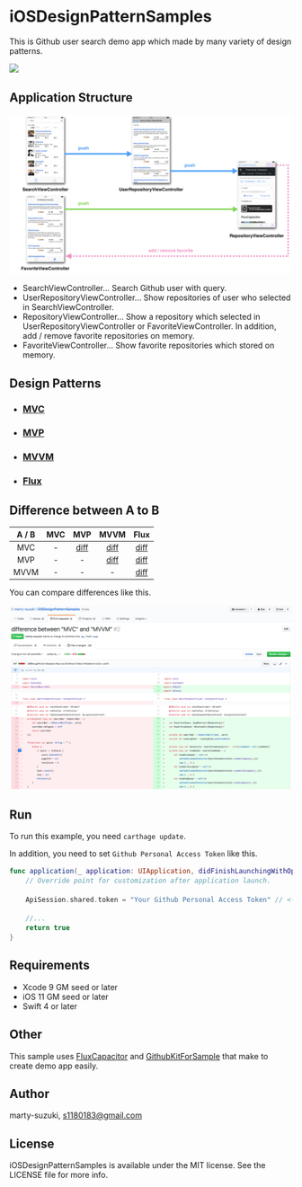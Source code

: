 # iOSDesignPatternSamples

This is Github user search demo app which made by many variety of design patterns.

![](./Images/app.gif)

## Application Structure

![](./Images/structure.png)

- SearchViewController... Search Github user with query.
- UserRepositoryViewController... Show repositories of user who selected in SearchViewController.
- RepositoryViewController... Show a repository which selected in UserRepositoryViewController or FavoriteViewController. In addition, add / remove favorite repositories on memory.
- FavoriteViewController... Show favorite repositories which stored on memory.

## Design Patterns

- ### [MVC](https://github.com/marty-suzuki/iOSDesignPatternSamples/tree/mvc)
- ### [MVP](https://github.com/marty-suzuki/iOSDesignPatternSamples/tree/mvp)
- ### [MVVM](https://github.com/marty-suzuki/iOSDesignPatternSamples/tree/mvvm)
- ### [Flux](https://github.com/marty-suzuki/iOSDesignPatternSamples/tree/flux)

## Difference between A to B

|A / B|MVC|MVP|MVVM|Flux|
|:-:|:-:|:-:|:-:|:-:|
|MVC|-|[diff](https://github.com/marty-suzuki/iOSDesignPatternSamples/pull/1/files)|[diff](https://github.com/marty-suzuki/iOSDesignPatternSamples/pull/2/files)|[diff](https://github.com/marty-suzuki/iOSDesignPatternSamples/pull/3/files)|
|MVP|-|-|[diff](https://github.com/marty-suzuki/iOSDesignPatternSamples/pull/4/files)|[diff](https://github.com/marty-suzuki/iOSDesignPatternSamples/pull/5/files)|
|MVVM|-|-|-|[diff](https://github.com/marty-suzuki/iOSDesignPatternSamples/pull/6/files)|

You can compare differences like this.

![](./Images/diff.png)

## Run

To run this example, you need `carthage update`.

In addition, you need to set `Github Personal Access Token` like this.

```swift
func application(_ application: UIApplication, didFinishLaunchingWithOptions launchOptions: [UIApplicationLaunchOptionsKey: Any]?) -> Bool {
    // Override point for customization after application launch.

    ApiSession.shared.token = "Your Github Personal Access Token" // <- here

    //...
    return true
}
```

## Requirements

- Xcode 9 GM seed or later
- iOS 11 GM seed or later
- Swift 4 or later

## Other

This sample uses [FluxCapacitor](https://github.com/marty-suzuki/FluxCapacitor) and  [GithubKitForSample](https://github.com/marty-suzuki/GithubKitForSample) that make to create demo app easily.

## Author

marty-suzuki, s1180183@gmail.com

## License

iOSDesignPatternSamples is available under the MIT license. See the LICENSE file for more info.
